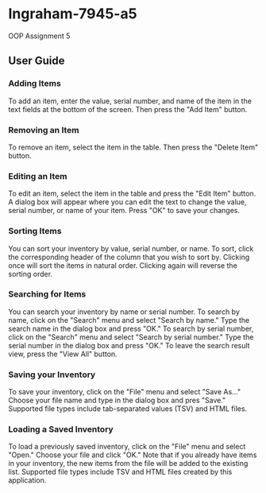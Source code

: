 # Ingraham-7945-a5
OOP Assignment 5
## User Guide 
### Adding Items 
To add an item, enter the value, serial number, and name of the item in the text fields at the bottom of the screen. 
Then press the "Add Item" button.
### Removing an Item 
To remove an item, select the item in the table. Then press the "Delete Item" button.
### Editing an Item 
To edit an item, select the item in the table and press the "Edit Item" button. 
A dialog box will appear where you can edit the text to change the value, serial number, or name of your item. 
Press "OK" to save your changes. 
### Sorting Items 
You can sort your inventory by value, serial number, or name. 
To sort, click the corresponding header of the column that you wish to sort by. 
Clicking once will sort the items in natural order. Clicking again will reverse the sorting order. 
### Searching for Items
You can search your inventory by name or serial number. 
To search by name, click on the "Search" menu and select "Search by name." 
Type the search name in the dialog box and press "OK." 
To search by serial number, click on the "Search" menu and select "Search by serial number." 
Type the serial number in the dialog box and press "OK." 
To leave the search result view, press the "View All" button.
### Saving your Inventory
To save your inventory, click on the "File" menu and select "Save As..." 
Choose your file name and type in the dialog box and pres "Save." 
Supported file types include tab-separated values (TSV) and HTML files. 
### Loading a Saved Inventory
To load a previously saved inventory, click on the "File" menu and select "Open." 
Choose your file and click "OK." 
Note that if you already have items in your inventory, the new items from the file will be added to the existing list. 
Supported file types include TSV and HTML files created by this application. 
